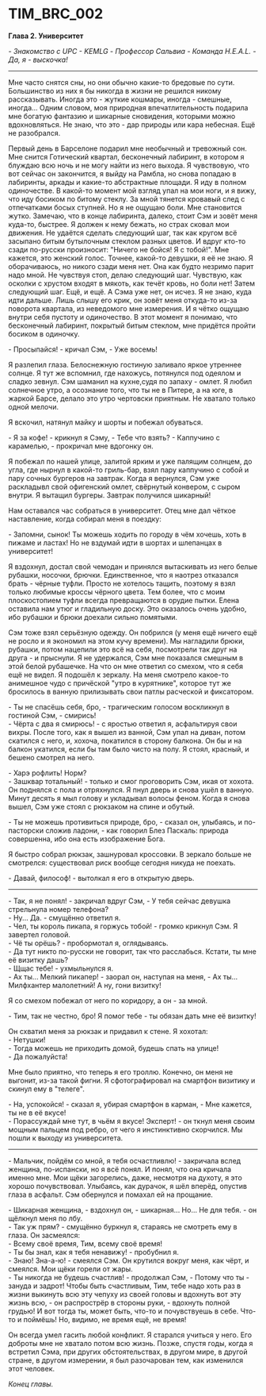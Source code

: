 # TIM_BRC_002

**Глава 2. Университет**

*\- Знакомство с UPC \- KEMLG \- Профессор Сальвиа \- Команда H.E.A.L. \- Да, я - выскочка!*

---

Мне часто снятся сны, но они обычно какие-то бредовые по сути. Большинство из них я бы никогда в жизни не решился никому рассказывать. Иногда это - жуткие кошмары, иногда - смешные, иногда... Одним словом, моя природная впечатлительность подарила мне богатую фантазию и шикарные сновидения, которыми можно вдохновляться. Не знаю, что это - дар природы или кара небесная. Ещё не разобрался. 

Первый день в Барселоне подарил мне необычный и тревожный сон. Мне снится Готический квартал, бесконечный лабиринт, в котором я блуждаю всю ночь и не могу найти из него выхода. Я чувствовую, что вот сейчас он закончится, я выйду на Рамбла, но снова попадаю в лабиринты, аркады и какие-то абстрактные площади. Я иду в полном одиночестве. В какой-то момент мой взгляд упал на мои ноги, и я вижу, что иду босиком по битому стеклу. За мной тянется кровавый след с отпечатками босых ступней. Но я не ощущаю боли. Мне становится жутко. Замечаю, что в конце лабиринта, далеко, стоит Сэм и зовёт меня куда-то, быстрее. Я должен к нему бежать, но страх сковал мои движения. Не удаётся сделать следующий шаг, так как кругом всё засыпано битым бутылочным стеклом разных цветов. И вдруг кто-то сзади по-русски произносит: "Ничего не бойся! Я с тобой!". Мне кажется, это женский голос. Точнее, какой-то девушки, я её не знаю. Я оборачиваюсь, но никого сзади меня нет. Она как будто незримо парит надо мной. Не чувствуя стоп, делаю следующий шаг. Чувствую, как осколки с хрустом входят в мякоть, как течёт кровь, но боли нет! Затем следующий шаг. Ещё, и ещё. А Сэма уже нет, он исчез. Я не знаю, куда идти дальше. Лишь слышу его крик, он зовёт меня откуда-то из-за поворота квартала, из неведомого мне измерения. И я чётко ощущаю внутри себя пустоту и одиночество. В этот момент я понимаю, что бесконечный лабиринт, покрытый битым стеклом, мне придётся пройти босиком в одиночку. 

\- Просыпайся! - кричал Сэм, - Уже восемь!

Я разлепил глаза. Белоснежную гостиную заливало яркое утреннее солнце. Я тут же вспомнил, где нахожусь, потянулся под одеялом и сладко зевнул. Сэм шаманил на кухне,судя по запаху - омлет. Я любил солнечное утро, а осознание того, что ты не в Питере, а на юге, в жаркой Барсе, делало это утро чертовски приятным. Не хватало только одной мелочи.

Я вскочил, натянул майку и шорты и побежал обуваться.

\- Я за кофе! - крикнул я Сэму, - Тебе что взять? 
\- Каппучино с карамелью, - прокричал мне вдогонку он. 

Я побежал по нашей улице, залитой ярким и уже палящим солнцем, до угла, где нырнул в какой-то гриль-бар, взял пару каппучино с собой и пару сочных бургеров на завтрак. Когда я вернулся, Сэм уже раскладывл свой офигенский омлет, свёрнутый конвером, с сыром внутри. Я вытащил бургеры. Завтрак получился шикарный!

Нам оставался час собраться в университет. Отец мне дал чёткое наставление, когда собирал меня в поездку:

\- Запомни, сынок! Ты можешь ходить по городу в чём хочешь, хоть в пижаме и ластах! Но не вздумай идти в шортах и шлепанцах в университет!

Я вздохнул, достал свой чемодан и принялся вытаскивать из него белые рубашки, носочки, брючки. Единственное, что я наотрез отказался брать - чёрные туфли. Просто не хотелось тащить, поэтому я взял только любимые кроссы чёрного цвета. Тем более, что с моим плоскостопием туфли всегда превращаются в орудие пытки. Елена оставила нам утюг и гладильную доску. Это оказалось очень удобно, ибо рубашки и брюки доехали сильно помятыми.

Сэм тоже взял серьёзную одежду. Он побрился (у меня ещё ничего ещё не росло и я экономил на этом кучу времени). Мы нагладили брюки, рубашки, потом нацепили это всё на себя, посмотрели так друг на друга - и прыснули. Я не удержался, Сэм мне показался смешным в этой белой рубашечке. На что он мне ответил со смехом, что я себя ещё не видел. Я подошёл к зеркалу. На меня смотрело какое-то анимешное чудо с причёской "утро в курятнике", которое тут же бросилось в ванную прилизывать свои патлы расческой и фиксатором.

\- Ты не спасёшь себя, бро, - трагическим голосом воскликнул в гостиной Сэм, - смирись!  
\- Чёрта с два я смирюсь! - с яростью ответил я, асфальтируя свои вихры. После того, как я вышел из ванной, Сэм упал на диван, потом скатился с него, и, хохоча, покатился в сторону балкона. Он бы и на балкон укатился, если бы там было чисто на полу. Я стоял, красный, и бешено смотрел на него.

\- Харэ рофлить! Норм?  
\- Зашквар тотальный! - только и смог проговорить Сэм, икая от хохота. Он поднялся с пола и отряхнулся. Я пнул дверь и снова ушёл в ванную. Минут десять я мыл голову и укладывал волосы феном. Когда я снова вышел, Сэм уже стоял с рюкзаком на спине и обутый.

\- Ты не можешь противиться природе, бро, - сказал он, улыбаясь, и по-пасторски сложив ладони, - как говорил Блез Паскаль: природа совершенна, ибо она есть изображение Бога.

Я быстро собрал рюкзак, зашнуровал кроссовки. В зеркало больше не смотрелся: существовал риск вообще сегодня никуда не поехать. 

\- Давай, философ! - вытолкал я его в открытую дверь. 

<!-- Описание поездки на метро до UPC -->

<!-- Описание UPC -->

<!-- Аудитория -->

<!-- Обед. Знакомство с Ньевес Гарсиа -->

<!-- Кафедра. KEMLg. Знакомсто с Алехандро Сальвиа -->

<!-- Тим ругается с Сальвиа и уходит с кафедры. -->

---

\- Так, я не понял! - закричал вдруг Сэм, - У тебя сейчас девушка стрельнула номер телефона?  
\- Ну... Да. - смущённо ответил я.  
\- Чел, ты король пикапа, я горжусь тобой! - громко крикнул Сэм. Я завертел головой.  
\- Чё ты орёшь? - пробормотал я, оглядываясь.  
\- Да тут никто по-русски не говорит, так что расслабься. Кстати, ты мне её визитку дашь?  
\- Щщас тебе! - ухмыльнулся я.  
\- Ах ты... Мелкий пикапер! - заорал он, наступая на меня, - Ах ты... Милфхантер малолетний! А ну, гони визитку!  

Я со смехом побежал от него по коридору, а он - за мной.

\- Тим, так не честно, бро! Я помог тебе - ты обязан дать мне её визитку!  

Он схватил меня за рюкзак и придавил к стене. Я хохотал:  
\- Нетушки!  
\- Тогда можешь не приходить домой, будешь спать на улице!  
\- Да пожалуйста!

Мне было приятно, что теперь я его троллю. Конечно, он меня не выгонит, из-за такой фигни. Я сфотографировал на смартфон визитику и скинул ему в "телеге".

\- На, успокойся! - сказал я, убирая смартфон в карман, - Мне кажется, ты не в её вкусе!  
\- Порассуждай мне тут, в чьём я вкусе! Эксперт! - он ткнул меня своим мощным пальцем под ребро, от чего я инстинктивно скорчился. Мы пошли к выходу из университета.

<!-- Тим покупает экипировку для велосипеда -->

---

\- Мальчик, пойдём со мной, я тебя осчастливлю! - закричала вслед женщина, по-испански, но я всё понял. И понял, что она кричала именно мне. Мои щёки загорелись, даже, несмотря на духоту, я это хорошо почувствовал. Улыбаясь, как дурачок, я шёл вперёд, опустив глаза в асфальт. Сэм обернулся и помахал ей на прощание.

\- Шикарная женщина, - вздохнул он, - шикарная... Но... Не для тебя. - он щёлкнул меня по лбу.   
\- Так уж прям? - смущённо буркнул я, стараясь не смотреть ему в глаза. Он засмеялся:  
\- Всему своё время, Тим, всему своё время!  
\- Ты бы знал, как я тебя ненавижу! - пробубнил я.  
\- Знаю! Зна-а-ю! -  смеялся Сэм. Он крутился вокруг меня, как чёрт, и смеялся. Мои щёки горели от жары.  
\- Ты никогда не будешь счастлив! - продолжал Сэм, - Потому что ты - зануда и задрот! Чтобы быть счастливым, Тим, тебе надо хоть раз в жизни выкинуть всю эту чепуху из своей головы и вдохнуть вот эту жизнь всю, - он распрострёр в стороны руки, - вдохнуть полной грудью! И вот тогда ты, может быть, что-то и почувствуешь в себе. Что-то и поймёшь! Но, видимо, не время ещё, не время!

Он всегда умел гасить любой конфликт. Я старался учиться у него. Его доброты мне не хватало потом всю жизнь. Позже, спустя годы, когда я встретил Сэма, при других обстоятельствах, в другом мире, в другой стране, в другом измерении, я был разочарован тем, как изменился этот человек.

*Конец главы.*
